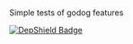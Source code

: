 ###

Simple tests of godog features

[![DepShield Badge](https://depshield.sonatype.org/badges/danieljamesrees/godog_test/depshield.svg)](https://depshield.github.io)
